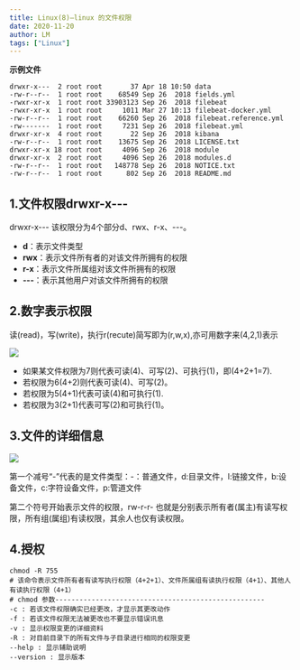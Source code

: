 ```yaml
---
title: Linux(8)—linux 的文件权限
date: 2020-11-20
author: LM
tags: ["Linux"]
---
```


**示例文件**

```shell
drwxr-x---  2 root root       37 Apr 18 10:50 data
-rw-r--r--  1 root root    68549 Sep 26  2018 fields.yml
-rwxr-xr-x  1 root root 33903123 Sep 26  2018 filebeat
-rwxr-xr-x  1 root root     1011 Mar 27 10:13 filebeat-docker.yml
-rw-r--r--  1 root root    66260 Sep 26  2018 filebeat.reference.yml
-rw-------  1 root root     7231 Sep 26  2018 filebeat.yml
drwxr-xr-x  4 root root       22 Sep 26  2018 kibana
-rw-r--r--  1 root root    13675 Sep 26  2018 LICENSE.txt
drwxr-xr-x 18 root root     4096 Sep 26  2018 module
drwxr-xr-x  2 root root     4096 Sep 26  2018 modules.d
-rw-r--r--  1 root root   148778 Sep 26  2018 NOTICE.txt
-rw-r--r--  1 root root      802 Sep 26  2018 README.md
```

## 1.文件权限drwxr-x---

drwxr-x--- 该权限分为4个部分d、rwx、r-x、---。

- **d**：表示文件类型
- **rwx**：表示文件所有者的对该文件所拥有的权限
- **r-x**：表示文件所属组对该文件所拥有的权限
- **---**：表示其他用户对该文件所拥有的权限

## 2.数字表示权限

读(read)，写(write)，执行r(recute)简写即为(r,w,x),亦可用数字来(4,2,1)表示

![](https://gitee.com/LM-J/drawingbed/raw/master/img/852.png)

- 如果某文件权限为7则代表可读(4)、可写(2)、可执行(1)，即(4+2+1=7).
- 若权限为6(4+2)则代表可读(4)、可写(2)。
- 若权限为5(4+1)代表可读(4)和可执行(1).
- 若权限为3(2+1)代表可写(2)和可执行(1)。

## 3.文件的详细信息

![](https://gitee.com/LM-J/drawingbed/raw/master/img/853.png)

第一个减号“-”代表的是文件类型：-：普通文件，d:目录文件，l:链接文件，b:设备文件，c:字符设备文件，p:管道文件

第二个符号开始表示文件的权限，rw-r-r- 也就是分别表示所有者(属主)有读写权限，所有组(属组)有读权限，其余人也仅有读权限。

## 4.授权

```shell
chmod -R 755
# 该命令表示文件所有者有读写执行权限（4+2+1）、文件所属组有读执行权限（4+1）、其他人有读执行权限（4+1）
# chmod 参数----------------------------------------------------
-c : 若该文件权限确实已经更改，才显示其更改动作
-f : 若该文件权限无法被更改也不要显示错误讯息
-v : 显示权限变更的详细资料
-R : 对目前目录下的所有文件与子目录进行相同的权限变更
--help : 显示辅助说明
--version : 显示版本 
```